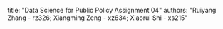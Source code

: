 title: "Data Science for Public Policy Assignment 04"
authors: "Ruiyang Zhang - rz326; Xiangming Zeng - xz634; Xiaorui Shi - xs215"

